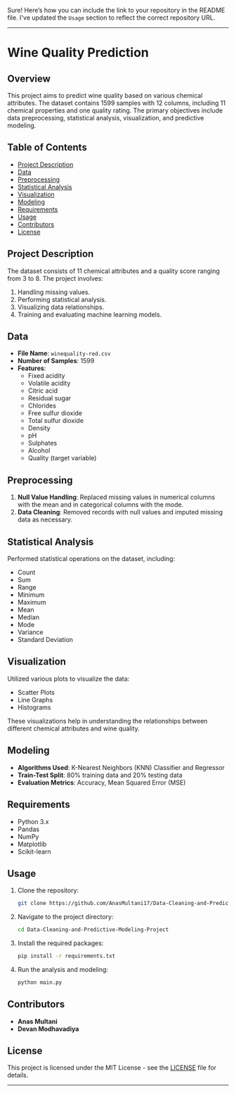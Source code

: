 Sure! Here’s how you can include the link to your repository in the README file. I've updated the `Usage` section to reflect the correct repository URL.

---

# Wine Quality Prediction

## Overview

This project aims to predict wine quality based on various chemical attributes. The dataset contains 1599 samples with 12 columns, including 11 chemical properties and one quality rating. The primary objectives include data preprocessing, statistical analysis, visualization, and predictive modeling.

## Table of Contents

- [Project Description](#project-description)
- [Data](#data)
- [Preprocessing](#preprocessing)
- [Statistical Analysis](#statistical-analysis)
- [Visualization](#visualization)
- [Modeling](#modeling)
- [Requirements](#requirements)
- [Usage](#usage)
- [Contributors](#contributors)
- [License](#license)

## Project Description

The dataset consists of 11 chemical attributes and a quality score ranging from 3 to 8. The project involves:

1. Handling missing values.
2. Performing statistical analysis.
3. Visualizing data relationships.
4. Training and evaluating machine learning models.

## Data

- **File Name**: `winequality-red.csv`
- **Number of Samples**: 1599
- **Features**:
  - Fixed acidity
  - Volatile acidity
  - Citric acid
  - Residual sugar
  - Chlorides
  - Free sulfur dioxide
  - Total sulfur dioxide
  - Density
  - pH
  - Sulphates
  - Alcohol
  - Quality (target variable)

## Preprocessing

1. **Null Value Handling**: Replaced missing values in numerical columns with the mean and in categorical columns with the mode.
2. **Data Cleaning**: Removed records with null values and imputed missing data as necessary.

## Statistical Analysis

Performed statistical operations on the dataset, including:
- Count
- Sum
- Range
- Minimum
- Maximum
- Mean
- Median
- Mode
- Variance
- Standard Deviation

## Visualization

Utilized various plots to visualize the data:
- Scatter Plots
- Line Graphs
- Histograms

These visualizations help in understanding the relationships between different chemical attributes and wine quality.

## Modeling

- **Algorithms Used**: K-Nearest Neighbors (KNN) Classifier and Regressor
- **Train-Test Split**: 80% training data and 20% testing data
- **Evaluation Metrics**: Accuracy, Mean Squared Error (MSE)

## Requirements

- Python 3.x
- Pandas
- NumPy
- Matplotlib
- Scikit-learn

## Usage

1. Clone the repository:
   ```bash
   git clone https://github.com/AnasMultani17/Data-Cleaning-and-Predictive-Modeling-Project.git
   ```

2. Navigate to the project directory:
   ```bash
   cd Data-Cleaning-and-Predictive-Modeling-Project
   ```

3. Install the required packages:
   ```bash
   pip install -r requirements.txt
   ```

4. Run the analysis and modeling:
   ```bash
   python main.py
   ```

## Contributors

- **Anas Multani**
- **Devan Modhavadiya**

## License

This project is licensed under the MIT License - see the [LICENSE](LICENSE) file for details.

---
